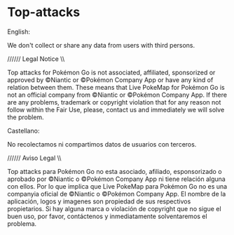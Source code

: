 # Top-attacks

English:

We don't collect or share any data from users with third persons.

////// Legal Notice \\\

Top attacks for Pokémon Go is not associated, affiliated, sponsorized or approved by ©Niantic or ©Pokémon Company App or have any kind of relation between them. These means that Live PokeMap for Pokémon Go is not an official company from ©Niantic or ©Pokémon Company App. If there are any problems, trademark or copyright violation that for any reason not follow within the Fair Use, please, contact us and immediately we will solve the problem.


Castellano:

No recolectamos ni compartimos datos de usuarios con terceros.

////// Aviso Legal \\\\

Top attacks para Pokémon Go no esta asociado, afiliado, esponsorizado o aprobado por ©Niantic o ©Pokémon Company App ni tiene relación alguna con ellos. Por lo que implica que Live PokeMap para Pokémon Go no es una companyia oficial de ©Niantic o ©Pokémon Company App. El nombre de la aplicación, logos y imagenes son propiedad de sus respectivos propietarios. Si hay alguna marca o violación de copyright que no sigue el buen uso, por favor, contáctenos y inmediatamente solventaremos el problema.
